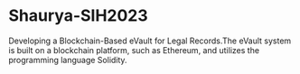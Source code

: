 # Shaurya-SIH2023
Developing a Blockchain-Based eVault for Legal Records.The eVault system is built on a blockchain platform, such as Ethereum, and utilizes the programming language Solidity.
